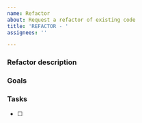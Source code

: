 ```yaml
---
name: Refactor
about: Request a refactor of existing code
title: 'REFACTOR - '
assignees: ''

---
```


### Refactor description

### Goals

### Tasks

- [ ]



